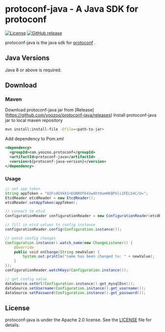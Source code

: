 # protoconf-java - A Java SDK for protoconf
[![License](https://img.shields.io/badge/Licence-Apache%202.0-blue.svg?style=flat-square)](http://www.apache.org/licenses/LICENSE-2.0.html)
[![GitHub release](https://img.shields.io/github/release/yoozoo/protoconf-java.svg?style=flat-square)](https://github.com/yoozoo/protoconf-java/releases)

protoconf-java is the java sdk for [protoconf](https://github.com/yoozoo/protoconf) .

## Java Versions

Java 8 or above is required.

## Download

### Maven

Download protoconf-java jar from [Release] (https://github.com/yoozoo/protoconf-java/releases)
Install protoconf-java jar to local maven repository

```bash
mvn install:install-file -Dfile=<path-to-jar>
```

Add dependency to Pom.xml

```xml
<dependency>
  <groupId>com.yoozoo.protoconf</groupId>
  <artifactId>protoconf-java</artifactId>
  <version>${protoconf-java-version}</version>
</dependency>
```

### Usage

```java
// set app token
String appToken = "U2FsdGVkX1+EGNROfb41wAhtOumHKQPkli1FEL54C/U=";
EtcdReader etcdReader = new EtcdReader();
etcdReader.setAppToken(appToken);

// connect to etcd
ConfigurationReader configurationReader = new ConfigurationReader(etcdReader);

// fill in etcd values to config instance
configurationReader.config(Configuration.instance());

// watch config changes
Configuration.instance().watch_name(new ChangeListener() {
    @Override
    public void onChange(String newValue) {
        System.out.println("name has been changed to: " + newValue);
    }
});
configurationReader.watchKeys(Configuration.instance());

// get config value
dataSource.setUrl(Configuration.instance().get_mysqlDsn());
dataSource.setUsername(Configuration.instance().get_username());
dataSource.setPassword(Configuration.instance().get_password());
```

## License

protoconf-java is under the Apache 2.0 license. See the [LICENSE](https://github.com/yoozoo/protoconf-java/master/LICENSE) file for details.
